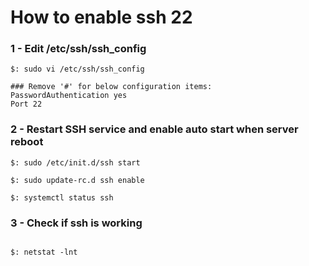 
# How to enable ssh 22

### 1 - Edit /etc/ssh/ssh_config

```
$: sudo vi /etc/ssh/ssh_config

### Remove '#' for below configuration items:
PasswordAuthentication yes
Port 22

```

### 2 - Restart SSH service and enable auto start when server reboot

```
$: sudo /etc/init.d/ssh start

$: sudo update-rc.d ssh enable

$: systemctl status ssh

```

### 3 - Check if ssh is working

```

$: netstat -lnt

```